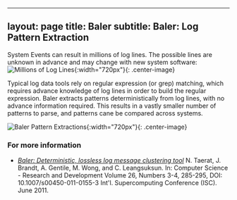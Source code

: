 
---
layout: page
title: Baler
subtitle: Baler: Log Pattern Extraction
---

System Events can result in millions of log lines. The possible lines are unknown in advance and may change with new system software:
![Millions of Log Lines](./resources/figs/Baler_Lines.png){:width="720px"}{: .center-image}

Typical log data tools rely on regular expression (or grep) matching, which requires advance knowledge of log lines in order to build the regular expression. Baler extracts patterns deterministically from log lines, with no advance information required. This results in a vastly smaller number of patterns to parse, and patterns cane be compared across systems.

![Baler Pattern Extractions](./resources/figs/Baler_Patterns.png){:width="720px"}{: .center-image}

### For more information ###
* *[Baler: Deterministic, lossless log message clustering tool](https://ovis.ca.sandia.gov/index.php/Publications_and_presentations)* N. Taerat, J. Brandt, A. Gentile, M. Wong, and C. Leangsuksun. In: Computer Science - Research and Development Volume 26, Numbers 3-4, 285-295, DOI: 10.1007/s00450-011-0155-3 Int'l. Supercomputing Conference (ISC). June 2011.


